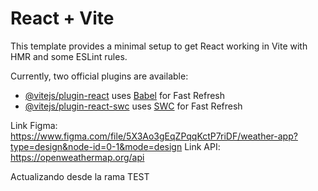 # React + Vite

This template provides a minimal setup to get React working in Vite with HMR and some ESLint rules.

Currently, two official plugins are available:

- [@vitejs/plugin-react](https://github.com/vitejs/vite-plugin-react/blob/main/packages/plugin-react/README.md) uses [Babel](https://babeljs.io/) for Fast Refresh
- [@vitejs/plugin-react-swc](https://github.com/vitejs/vite-plugin-react-swc) uses [SWC](https://swc.rs/) for Fast Refresh

Link Figma: https://www.figma.com/file/5X3Ao3gEqZPqqKctP7riDF/weather-app?type=design&node-id=0-1&mode=design
Link API: https://openweathermap.org/api

Actualizando desde la rama TEST
